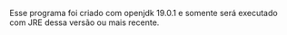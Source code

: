 Esse programa foi criado com openjdk 19.0.1
e somente será executado com JRE dessa versão
ou mais recente.
